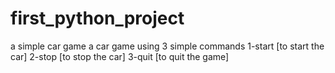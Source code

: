 # first_python_project
a simple car game
a car game using 3 simple commands
1-start [to start the car]
2-stop [to stop the car]
3-quit [to quit the game]

